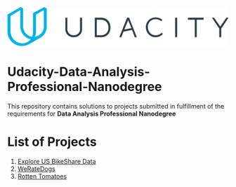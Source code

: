  ![Udacity Logo](udacity-logo.svg)

# Udacity-Data-Analysis-Professional-Nanodegree

This repository contains solutions to projects submitted in fulfillment of the requirements for **Data Analysis Professional Nanodegree**


# List of Projects

1. [Explore US BikeShare Data](projects/Explore-US-BikeShare-Data)
2. [WeRateDogs](projects/WeRateDogs)
3. [Rotten Tomatoes](projects/Rotten-Tomatoes)
